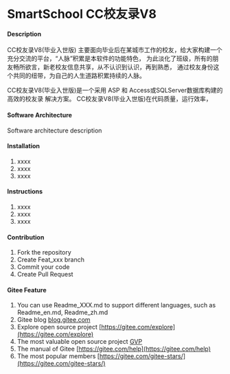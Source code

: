 # SmartSchool CC校友录V8

#### Description

CC校友录V8(毕业入世版) 
主要面向毕业后在某城市工作的校友，给大家构建一个充分交流的平台，“人脉”积累是本软件的功能特色，
为此淡化了班级，所有的朋友畅所欲言，新老校友信息共享，从不认识到认识，再到熟悉，
通过校友身份这个共同的纽带，为自己的人生道路积累持续的人脉。

CC校友录V8(毕业入世版)是一个采用 ASP 和 Access或SQLServer数据库构建的高效的校友录
解决方案。 CC校友录V8(毕业入世版)在代码质量，运行效率，

#### Software Architecture
Software architecture description

#### Installation

1.  xxxx
2.  xxxx
3.  xxxx

#### Instructions

1.  xxxx
2.  xxxx
3.  xxxx

#### Contribution

1.  Fork the repository
2.  Create Feat_xxx branch
3.  Commit your code
4.  Create Pull Request


#### Gitee Feature

1.  You can use Readme\_XXX.md to support different languages, such as Readme\_en.md, Readme\_zh.md
2.  Gitee blog [blog.gitee.com](https://blog.gitee.com)
3.  Explore open source project [https://gitee.com/explore](https://gitee.com/explore)
4.  The most valuable open source project [GVP](https://gitee.com/gvp)
5.  The manual of Gitee [https://gitee.com/help](https://gitee.com/help)
6.  The most popular members  [https://gitee.com/gitee-stars/](https://gitee.com/gitee-stars/)
